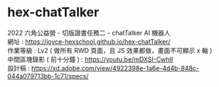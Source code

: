 # hex-chatTalker
2022 六角公益營 - 切版證書任務二 - chatTalker AI 機器人  
網址 : https://joyce-hexschool.github.io/hex-chatTalker/  
作業等級 : Lv2 ( 做所有 RWD 頁面，且 JS 效果都做，畫面不可顯示 x 軸 )  
中間區塊錄影 ( 前十分鐘 ) : https://youtu.be/mDXSI-CwhII  
設計稿 : https://xd.adobe.com/view/4922398e-1a6e-4d4b-848c-044a079713bb-1c71/specs/
